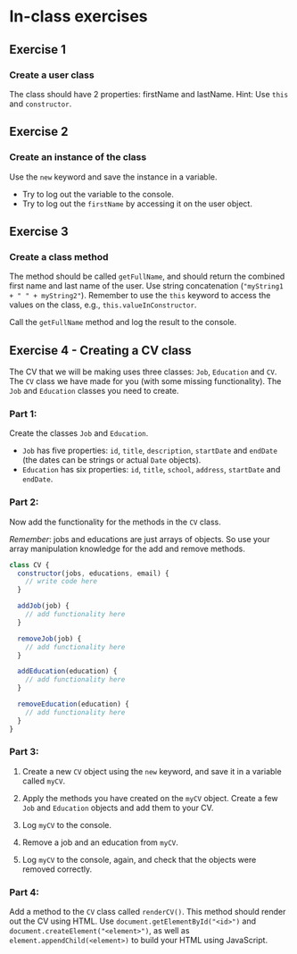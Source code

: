 # In-class exercises

## Exercise 1
### Create a user class

The class should have 2 properties: firstName and lastName. Hint: Use `this` and `constructor`.

## Exercise 2
### Create an instance of the class

Use the `new` keyword and save the instance in a variable.

* Try to log out the variable to the console.
* Try to log out the `firstName` by accessing it on the user object.

## Exercise 3
### Create a class method

The method should be called `getFullName`, and should return the combined first name and last name of the user. Use string concatenation (`"myString1 + " " + myString2"`). Remember to use the `this` keyword to access the values on the class, e.g., `this.valueInConstructor`.

Call the `getFullName` method and log the result to the console.

## Exercise 4 - Creating a CV class

The CV that we will be making uses three classes: `Job`, `Education` and
`CV`. The `CV` class we have made for you (with some missing functionality). The `Job` and `Education` classes you need to create.

### Part 1:

Create the classes `Job` and `Education`.

- `Job` has five properties: `id`, `title`, `description`, `startDate` and `endDate` (the dates can be strings or actual `Date` objects).
- `Education` has six properties: `id`, `title`, `school`, `address`, `startDate` and `endDate`.

### Part 2:

Now add the functionality for the methods in the `CV` class.

*Remember*: jobs and educations are just arrays of objects. So use your array manipulation knowledge for the add and remove methods.

```js
class CV {
  constructor(jobs, educations, email) {
    // write code here
  }

  addJob(job) {
    // add functionality here
  }

  removeJob(job) {
    // add functionality here
  }

  addEducation(education) {
    // add functionality here
  }

  removeEducation(education) {
    // add functionality here
  }
}
```

### Part 3:

1. Create a new `CV` object using the `new` keyword, and save it in a variable called `myCV`.

2. Apply the methods you have created on the `myCV` object. Create a few `Job` and `Education` objects and add them to your CV.

3. Log `myCV` to the console.

4. Remove a job and an education from `myCV`.

5. Log `myCV` to the console, again, and check that the objects were removed correctly.

### Part 4:

Add a method to the `CV` class called `renderCV()`. This method should render out the CV using HTML. Use `document.getElementById("<id>")` and `document.createElement("<element>")`, as well as `element.appendChild(<element>)` to build your HTML using JavaScript.
